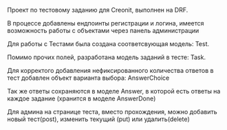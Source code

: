 Проект по тестовому заданию для Creonit, выполнен на DRF. 

В процессе добавлены ендпоинты регистрации и логина,
имеется возможность работы с объектами через панель администрации

Для работы с Тестами была создана соответсвующая модель: Test. 

Помимо прочих полей, разработана модель заданий в тесте: Task.

Для корректого добавления нефиксированного количества ответов в тест добавлен объект варианта выбора: AnswerChoice

Так же ответы сохраняются в моделе Answer, в которой есть ответы на каждое задание (хранится в моделе AnswerDone)

Для админа на странице теста, вместо прохождения, можно добавить новый тест(post),
изменить текущий (put) или удалить(delete)
